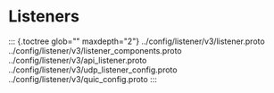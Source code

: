 Listeners
=========

::: {.toctree glob="" maxdepth="2"}
../config/listener/v3/listener.proto
../config/listener/v3/listener_components.proto
../config/listener/v3/api_listener.proto
../config/listener/v3/udp_listener_config.proto
../config/listener/v3/quic_config.proto
:::
